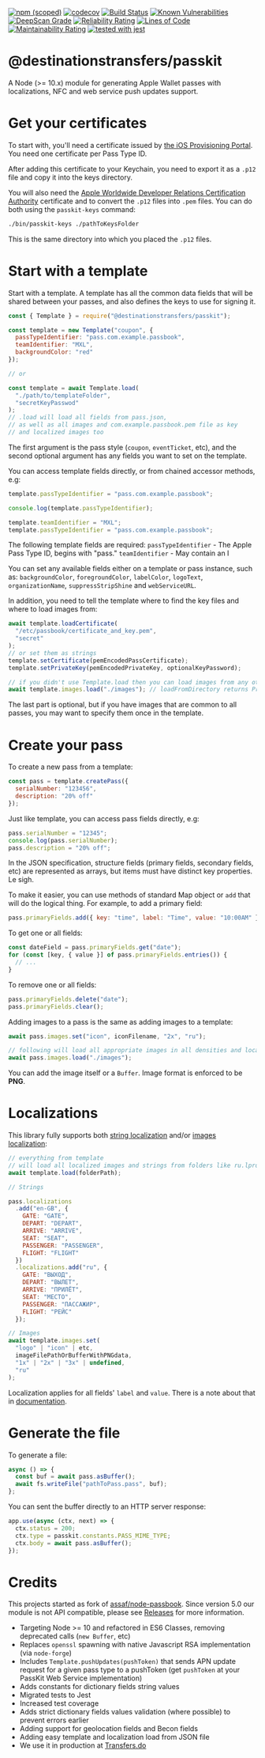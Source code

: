 [![npm (scoped)](https://img.shields.io/npm/v/@destinationstransfers/passkit.svg)](https://www.npmjs.com/package/@destinationstransfers/passkit) [![codecov](https://codecov.io/gh/destinationstransfers/passkit/branch/master/graph/badge.svg)](https://codecov.io/gh/destinationstransfers/passkit)
[![Build Status](https://dev.azure.com/destinationstransfers/passkit/_apis/build/status/destinationstransfers.passkit?branchName=master)](https://dev.azure.com/destinationstransfers/passkit/_build/latest?definitionId=2&branchName=master)
[![Known Vulnerabilities](https://snyk.io/test/github/destinationstransfers/passkit/badge.svg)](https://snyk.io/test/github/destinationstransfers/passkit) [![DeepScan Grade](https://deepscan.io/api/projects/352/branches/551/badge/grade.svg)](https://deepscan.io/dashboard/#view=project&pid=352&bid=551) [![Reliability Rating](https://sonarcloud.io/api/project_badges/measure?project=destinationstransfers_passkit&metric=reliability_rating)](https://sonarcloud.io/dashboard?id=destinationstransfers_passkit) [![Lines of Code](https://sonarcloud.io/api/project_badges/measure?project=destinationstransfers_passkit&metric=ncloc)](https://sonarcloud.io/dashboard?id=destinationstransfers_passkit) [![Maintainability Rating](https://sonarcloud.io/api/project_badges/measure?project=destinationstransfers_passkit&metric=sqale_rating)](https://sonarcloud.io/dashboard?id=destinationstransfers_passkit) [![tested with jest](https://img.shields.io/badge/tested_with-jest-99424f.svg)](https://github.com/facebook/jest)

# @destinationstransfers/passkit

A Node (>= 10.x) module for generating Apple Wallet passes with localizations, NFC and web service push updates support.

# Get your certificates

To start with, you'll need a certificate issued by [the iOS Provisioning
Portal](https://developer.apple.com/ios/manage/passtypeids/index.action). You
need one certificate per Pass Type ID.

After adding this certificate to your Keychain, you need to export it as a
`.p12` file and copy it into the keys directory.

You will also need the [Apple Worldwide Developer Relations Certification
Authority](https://www.apple.com/certificateauthority/) certificate and to convert the `.p12` files into `.pem` files. You
can do both using the `passkit-keys` command:

```sh
./bin/passkit-keys ./pathToKeysFolder
```

This is the same directory into which you placed the `.p12` files.

# Start with a template

Start with a template. A template has all the common data fields that will be
shared between your passes, and also defines the keys to use for signing it.

```js
const { Template } = require("@destinationstransfers/passkit");

const template = new Template("coupon", {
  passTypeIdentifier: "pass.com.example.passbook",
  teamIdentifier: "MXL",
  backgroundColor: "red"
});

// or

const template = await Template.load(
  "./path/to/templateFolder",
  "secretKeyPasswod"
);
// .load will load all fields from pass.json,
// as well as all images and com.example.passbook.pem file as key
// and localized images too
```

The first argument is the pass style (`coupon`, `eventTicket`, etc), and the
second optional argument has any fields you want to set on the template.

You can access template fields directly, or from chained accessor methods, e.g:

```js
template.passTypeIdentifier = "pass.com.example.passbook";

console.log(template.passTypeIdentifier);

template.teamIdentifier = "MXL";
template.passTypeIdentifier = "pass.com.example.passbook";
```

The following template fields are required:
`passTypeIdentifier` - The Apple Pass Type ID, begins with "pass."
`teamIdentifier` - May contain an I

You can set any available fields either on a template or pass instance, such as: `backgroundColor`,
`foregroundColor`, `labelColor`, `logoText`, `organizationName`,
`suppressStripShine` and `webServiceURL`.

In addition, you need to tell the template where to find the key files and where
to load images from:

```js
await template.loadCertificate(
  "/etc/passbook/certificate_and_key.pem",
  "secret"
);
// or set them as strings
template.setCertificate(pemEncodedPassCertificate);
template.setPrivateKey(pemEncodedPrivateKey, optionalKeyPassword);

// if you didn't use Template.load then you can load images from any other folder:
await template.images.load("./images"); // loadFromDirectory returns Promise
```

The last part is optional, but if you have images that are common to all passes,
you may want to specify them once in the template.

# Create your pass

To create a new pass from a template:

```js
const pass = template.createPass({
  serialNumber: "123456",
  description: "20% off"
});
```

Just like template, you can access pass fields directly, e.g:

```js
pass.serialNumber = "12345";
console.log(pass.serialNumber);
pass.description = "20% off";
```

In the JSON specification, structure fields (primary fields, secondary fields,
etc) are represented as arrays, but items must have distinct key properties. Le
sigh.

To make it easier, you can use methods of standard Map object or `add` that
will do the logical thing. For example, to add a primary field:

```js
pass.primaryFields.add({ key: "time", label: "Time", value: "10:00AM" });
```

To get one or all fields:

```js
const dateField = pass.primaryFields.get("date");
for (const [key, { value }] of pass.primaryFields.entries()) {
  // ...
}
```

To remove one or all fields:

```js
pass.primaryFields.delete("date");
pass.primaryFields.clear();
```

Adding images to a pass is the same as adding images to a template:

```js
await pass.images.set("icon", iconFilename, "2x", "ru");

// following will load all appropriate images in all densities and localizations
await pass.images.load("./images");
```

You can add the image itself or a `Buffer`. Image format is enforced to be **PNG**.

# Localizations

This library fully supports both [string localization](https://developer.apple.com/library/archive/documentation/UserExperience/Conceptual/PassKit_PG/Creating.html#//apple_ref/doc/uid/TP40012195-CH4-SW54) and/or [images localization](https://developer.apple.com/library/archive/documentation/UserExperience/Conceptual/PassKit_PG/Creating.html#//apple_ref/doc/uid/TP40012195-CH4-SW1):

```js
// everything from template
// will load all localized images and strings from folders like ru.lproj/ or fr-CA.lproj/
await template.load(folderPath);

// Strings

pass.localizations
  .add("en-GB", {
    GATE: "GATE",
    DEPART: "DEPART",
    ARRIVE: "ARRIVE",
    SEAT: "SEAT",
    PASSENGER: "PASSENGER",
    FLIGHT: "FLIGHT"
  })
  .localizations.add("ru", {
    GATE: "ВЫХОД",
    DEPART: "ВЫЛЕТ",
    ARRIVE: "ПРИЛЁТ",
    SEAT: "МЕСТО",
    PASSENGER: "ПАССАЖИР",
    FLIGHT: "РЕЙС"
  });

// Images
await template.images.set(
  "logo" | "icon" | etc,
  imageFilePathOrBufferWithPNGdata,
  "1x" | "2x" | "3x" | undefined,
  "ru"
);
```

Localization applies for all fields' `label` and `value`. There is a note about that in [documentation](https://developer.apple.com/library/ios/documentation/UserExperience/Conceptual/PassKit_PG/Creating.html).

# Generate the file

To generate a file:

```js
async () => {
  const buf = await pass.asBuffer();
  await fs.writeFile("pathToPass.pass", buf);
};
```

You can sent the buffer directly to an HTTP server response:

```js
app.use(async (ctx, next) => {
  ctx.status = 200;
  ctx.type = passkit.constants.PASS_MIME_TYPE;
  ctx.body = await pass.asBuffer();
});
```

# Credits

This projects started as fork of [assaf/node-passbook](http://github.com/assaf/node-passbook).
Since version 5.0 our module is not API compatible, please see [Releases](https://github.com/destinationstransfers/passkit/releases) for more information.

- Targeting Node >= 10 and refactored in ES6 Classes, removing deprecated calls (`new Buffer`, etc)
- Replaces `openssl` spawning with native Javascript RSA implementation (via `node-forge`)
- Includes `Template.pushUpdates(pushToken)` that sends APN update request for a given pass type to a pushToken (get `pushToken` at your PassKit Web Service implementation)
- Adds constants for dictionary fields string values
- Migrated tests to Jest
- Increased test coverage
- Adds strict dictionary fields values validation (where possible) to prevent errors earlier
- Adding support for geolocation fields and Becon fields
- Adding easy template and localization load from JSON file
- We use it in production at [Transfers.do](https://transfers.do/)
